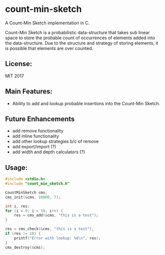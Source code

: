 # count-min-sketch

A Count-Min Sketch implementation in C.

Count-Min Sketch is a probabilistic data-structure that takes sub linear space
to store the probable count of occurrences of elements added into the
data-structure. Due to the structure and strategy of storing elements, it is
possible that elements are over counted.

## License:
MIT 2017

## Main Features:
* Ability to add and lookup probable insertions into the Count-Min Sketch.

## Future Enhancements
* add remove functionality
* add inline functionality
* add other lookup strategies b/c of remove
* add export/import (?)
* add width and depth calculators (?)


## Usage:
``` c
#include <stdio.h>
#include "count_min_sketch.h"

CountMinSketch cms;
cms_init(&cms, 10000, 7);

int i, res;
for (i = 0; i < 10; i++) {
    res = cms_add(&cms, "this is a test");
}

res = cms_check(&cms, "this is a test");
if (res != 10) {
    printf("Error with lookup: %d\n", res);
}
cms_destroy(&cms);
```
